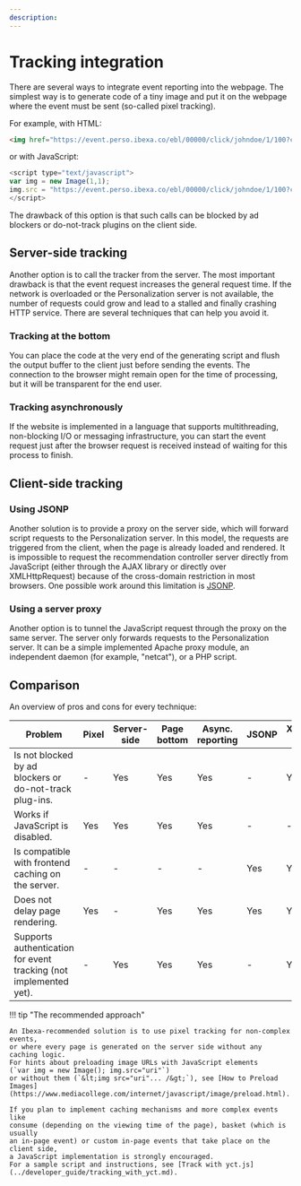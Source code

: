 ```yaml
---
description: 
---
```


# Tracking integration

There are several ways to integrate event reporting into the webpage. 
The simplest way is to generate code of a tiny image and put it on the webpage 
where the event must be sent (so-called pixel tracking).

For example, with HTML: 

``` html
<img href="https://event.perso.ibexa.co/ebl/00000/click/johndoe/1/100?categorypath=/a/ab/abc" width="1" height="1">
```

or with JavaScript:

``` js
<script type="text/javascript">
var img = new Image(1,1);
img.src = "https://event.perso.ibexa.co/ebl/00000/click/johndoe/1/100?categorypath=/a/ab/abc";
</script>
```

The drawback of this option is that such calls can be blocked by ad blockers 
or do-not-track plugins on the client side.

## Server-side tracking

Another option is to call the tracker from the server. 
The most important drawback is that the event request increases the general request time. 
If the network is overloaded or the Personalization server is not available, 
the number of requests could grow and lead to a stalled and finally crashing HTTP service. 
There are several techniques that can help you avoid it.

### Tracking at the bottom

You can place the code at the very end of the generating script 
and flush the output buffer to the client just before sending the events. 
The connection to the browser might remain open for the time of processing, 
but it will be transparent for the end user.

### Tracking asynchronously

If the website is implemented in a language that supports multithreading, non-blocking 
I/O or messaging infrastructure, you can start the event request just after 
the browser request is received instead of waiting for this process to finish.

## Client-side tracking

### Using JSONP

Another solution is to provide a proxy on the server side, which will forward 
script requests to the Personalization server. 
In this model, the requests are triggered from the client, when the page is already 
loaded and rendered. 
It is impossible to request the recommendation controller server directly from JavaScript 
(either through the AJAX library or directly over XMLHttpRequest) because of the 
cross-domain restriction in most browsers. 
One possible work around this limitation is [JSONP](https://en.wikipedia.org/wiki/JSONP).

### Using a server proxy

Another option is to tunnel the JavaScript request through the proxy on the same server. 
The server only forwards requests to the Personalization server. 
It can be a simple implemented Apache proxy module, an independent daemon 
(for example, "netcat"), or a PHP script.

## Comparison

An overview of pros and cons for every technique:

| Problem | Pixel | Server-side | Page bottom | Async. reporting | JSONP | XMLHttpRequest + Proxy |
|----|-----|-----|-----|-----|-----|------|
| Is not blocked by ad blockers or do-not-track plug-ins. |-| Yes | Yes | Yes |-| Yes |
| Works if JavaScript is disabled. | Yes | Yes | Yes | Yes |-|-|
| Is compatible with frontend caching on the server. |-|-|-|-|Yes | Yes |
| Does not delay page rendering. | Yes |-| Yes | Yes | Yes | Yes |
| Supports authentication for event tracking (not implemented yet). |-| Yes | Yes | Yes |-| Yes/No |

!!! tip "The recommended approach"

    An Ibexa-recommended solution is to use pixel tracking for non-complex events,
    or where every page is generated on the server side without any caching logic.
    For hints about preloading image URLs with JavaScript elements 
    (`var img = new Image(); img.src="uri"`)
    or without them (`&lt;img src="uri"... /&gt;`), see [How to Preload Images](https://www.mediacollege.com/internet/javascript/image/preload.html).

    If you plan to implement caching mechanisms and more complex events like 
    consume (depending on the viewing time of the page), basket (which is usually 
    an in-page event) or custom in-page events that take place on the client side, 
    a JavaScript implementation is strongly encouraged.
    For a sample script and instructions, see [Track with yct.js](../developer_guide/tracking_with_yct.md).
